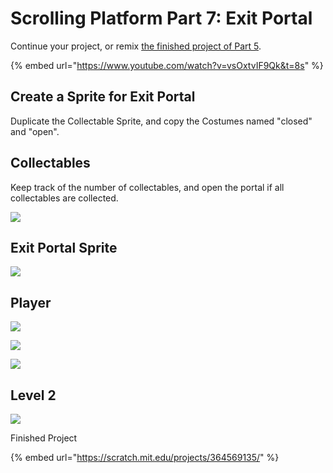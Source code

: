 # Scrolling Platform Part 7: Exit Portal

Continue your project, or remix [the finished project of Part 5](https://scratch.mit.edu/projects/364565804/).  

{% embed url="https://www.youtube.com/watch?v=vsOxtvIF9Qk&t=8s" %}

## Create a Sprite for Exit Portal

Duplicate the Collectable Sprite, and copy the Costumes named "closed" and "open". 

## Collectables

Keep track of the number of collectables, and open the portal if all collectables are collected. 

![](../../../../.gitbook/assets/image%20%2817%29.png)

## Exit Portal Sprite

![](../../../../.gitbook/assets/image%20%289%29.png)

## Player

![](../../../../.gitbook/assets/image%20%283%29.png)

![](../../../../.gitbook/assets/image%20%2826%29.png)

![](../../../../.gitbook/assets/image%20%2823%29.png)

## Level 2

![](../../../../.gitbook/assets/image%20%2819%29.png)

Finished Project

{% embed url="https://scratch.mit.edu/projects/364569135/" %}





